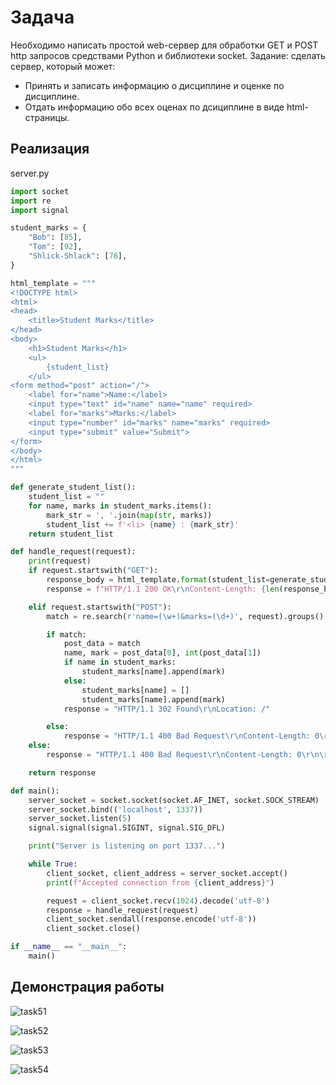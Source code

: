 # Задача
Необходимо написать простой web-сервер для обработки GET и POST http
запросов средствами Python и библиотеки socket.
Задание: сделать сервер, который может:
* Принять и записать информацию о дисциплине и оценке по дисциплине.
* Отдать информацию обо всех оценах по дсициплине в виде html-страницы.

## Реализация
server.py

```python
import socket
import re
import signal

student_marks = {
    "Bob": [85],
    "Tom": [92],
    "Shlick-Shlack": [78],
}

html_template = """
<!DOCTYPE html>
<html>
<head>
    <title>Student Marks</title>
</head>
<body>
    <h1>Student Marks</h1>
    <ul>
        {student_list}
    </ul>
<form method="post" action="/">
    <label for="name">Name:</label>
    <input type="text" id="name" name="name" required>
    <label for="marks">Marks:</label>
    <input type="number" id="marks" name="marks" required>
    <input type="submit" value="Submit">
</form>
</body>
</html>
"""

def generate_student_list():
    student_list = ""
    for name, marks in student_marks.items():
        mark_str = ', '.join(map(str, marks))
        student_list += f'<li> {name} : {mark_str}'
    return student_list

def handle_request(request):
    print(request)
    if request.startswith("GET"):
        response_body = html_template.format(student_list=generate_student_list())
        response = f"HTTP/1.1 200 OK\r\nContent-Length: {len(response_body)}\r\n\r\n{response_body}"

    elif request.startswith("POST"):
        match = re.search(r'name=(\w+)&marks=(\d+)', request).groups()

        if match:
            post_data = match
            name, mark = post_data[0], int(post_data[1])
            if name in student_marks:
                student_marks[name].append(mark)
            else:
                student_marks[name] = []
                student_marks[name].append(mark)
            response = "HTTP/1.1 302 Found\r\nLocation: /"

        else:
            response = "HTTP/1.1 400 Bad Request\r\nContent-Length: 0\r\n\r\n"
    else:
        response = "HTTP/1.1 400 Bad Request\r\nContent-Length: 0\r\n\r\n"

    return response

def main():
    server_socket = socket.socket(socket.AF_INET, socket.SOCK_STREAM)
    server_socket.bind(('localhost', 1337))
    server_socket.listen(5)
    signal.signal(signal.SIGINT, signal.SIG_DFL)

    print("Server is listening on port 1337...")

    while True:
        client_socket, client_address = server_socket.accept()
        print(f"Accepted connection from {client_address}")

        request = client_socket.recv(1024).decode('utf-8')
        response = handle_request(request)
        client_socket.sendall(response.encode('utf-8'))
        client_socket.close()

if __name__ == "__main__":
    main()
```

## Демонстрация работы

![task51](https://github.com/pol3et/ITMO_ICT_WebDevelopment_2023-2024/assets/80038191/a27aeb46-38ae-4dcf-9b4b-ca1213eb18f0)

![task52](https://github.com/pol3et/ITMO_ICT_WebDevelopment_2023-2024/assets/80038191/23382052-82a2-411f-b408-ca17c558c730)

![task53](https://github.com/pol3et/ITMO_ICT_WebDevelopment_2023-2024/assets/80038191/207c4624-6327-47d4-a943-905230fc941b)

![task54](https://github.com/pol3et/ITMO_ICT_WebDevelopment_2023-2024/assets/80038191/9b284e6c-61a8-43b6-ad39-c14577be266a)




